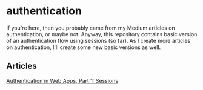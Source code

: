 # authentication

If you're here, then you probably came from my Medium articles on
authentication, or maybe not. Anyway, this repository contains basic version of
an authentication flow using sessions (so far). As I create more articles on
authentication, I'll create some new basic versions as well.

## Articles

[Authentication in Web Apps, Part 1: Sessions](https://mmrndev.medium.com/d3c5bf4f26b7)
